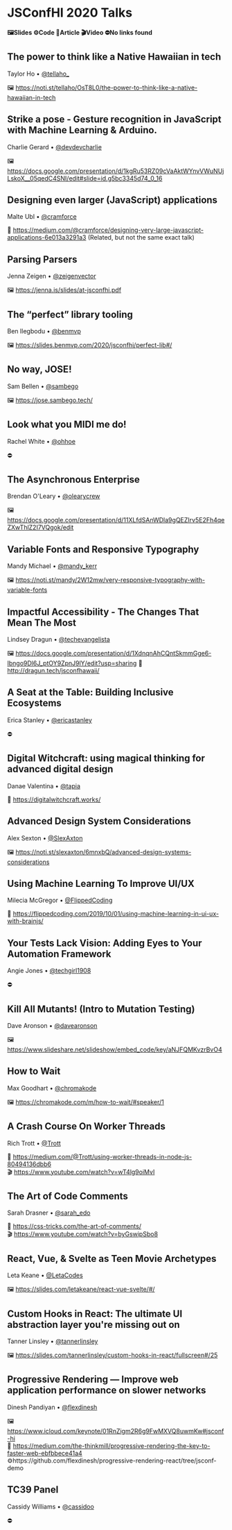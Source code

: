 # JSConfHI 2020 Talks
**🖼Slides ⚙️Code 📝Article 🎬Video ⛔️No links found**

## The power to think like a Native Hawaiian in tech 
Taylor Ho • [@tellaho_](https://twitter.com/tellaho_)

🖼 https://noti.st/tellaho/OsT8L0/the-power-to-think-like-a-native-hawaiian-in-tech

## Strike a pose - Gesture recognition in JavaScript with Machine Learning & Arduino.
Charlie Gerard • [@devdevcharlie](https://twitter.com/devdevcharlie)

🖼 https://docs.google.com/presentation/d/1kgRu53RZ09cVaAktWYnvVWuNUjLskoX__05qedC4SNI/edit#slide=id.g5bc3345d74_0_16

## Designing even larger (JavaScript) applications 
Malte Ubl • [@cramforce](https://twitter.com/cramforce)

📝 https://medium.com/@cramforce/designing-very-large-javascript-applications-6e013a3291a3
(Related, but not the same exact talk)

## Parsing Parsers
Jenna Zeigen • [@zeigenvector](https://twitter.com/zeigenvector)

🖼 https://jenna.is/slides/at-jsconfhi.pdf

## The “perfect” library tooling
Ben Ilegbodu • [@benmvp](https://twitter.com/benmvp)

🖼 https://slides.benmvp.com/2020/jsconfhi/perfect-lib#/

## No way, JOSE!
Sam Bellen • [@sambego](https://twitter.com/sambego)

🖼 https://jose.sambego.tech/

## Look what you MIDI me do!
Rachel White • [@ohhoe](https://twitter.com/ohhoe)

⛔️ 

## The Asynchronous Enterprise
Brendan O'Leary • [@olearycrew](https://twitter.com/olearycrew)

🖼  https://docs.google.com/presentation/d/11XLfdSAnWDla9gQEZIrv5E2Fh4qeZXwThlZ2I7VQgok/edit

## Variable Fonts and Responsive Typography
Mandy Michael • [@mandy_kerr](https://twitter.com/mandy_kerr)

🖼 https://noti.st/mandy/2W12mw/very-responsive-typography-with-variable-fonts

## Impactful Accessibility - The Changes That Mean The Most
Lindsey Dragun • [@techevangelista](https://twitter.com/techevangelista)

🖼 https://docs.google.com/presentation/d/1XdnqnAhCQntSkmmGge6-Ibngo9Dl6J_ptOY9ZpnJ9lY/edit?usp=sharing
📝 http://dragun.tech/jsconfhawaii/

## A Seat at the Table: Building Inclusive Ecosystems
Erica Stanley • [@ericastanley](https://twitter.com/ericastanley)

⛔️

## Digital Witchcraft: using magical thinking for advanced digital design
Danae Valentina • [@tapia](https://twitter.com/tapia)

📝 https://digitalwitchcraft.works/

## Advanced Design System Considerations
Alex Sexton • [@SlexAxton](https://twitter.com/SlexAxton)

🖼 https://noti.st/slexaxton/6mnxbQ/advanced-design-systems-considerations

## Using Machine Learning To Improve UI/UX
Milecia McGregor • [@FlippedCoding](https://twitter.com/FlippedCoding)

📝 https://flippedcoding.com/2019/10/01/using-machine-learning-in-ui-ux-with-brainjs/

## Your Tests Lack Vision: Adding Eyes to Your Automation Framework
Angie Jones • [@techgirl1908](https://twitter.com/techgirl1908)

⛔️

## Kill All Mutants! (Intro to Mutation Testing)
Dave Aronson • [@davearonson](https://twitter.com/davearonson)

🖼 https://www.slideshare.net/slideshow/embed_code/key/aNJFQMKvzrBvO4

## How to Wait
Max Goodhart • [@chromakode](https://twitter.com/chromakode)

🖼 https://chromakode.com/m/how-to-wait/#speaker/1

## A Crash Course On Worker Threads
Rich Trott • [@Trott](https://twitter.com/Trott)

📝 https://medium.com/@Trott/using-worker-threads-in-node-js-80494136dbb6  
🎬 https://www.youtube.com/watch?v=wT4lg9oiMvI  

## The Art of Code Comments
Sarah Drasner • [@sarah_edo](https://twitter.com/sarah_edo)

📝 https://css-tricks.com/the-art-of-comments/  
🎬 https://www.youtube.com/watch?v=byGswipSbo8  

## React, Vue, & Svelte as Teen Movie Archetypes
Leta Keane • [@LetaCodes](https://twitter.com/LetaCodes)

🖼 https://slides.com/letakeane/react-vue-svelte/#/

## Custom Hooks in React: The ultimate UI abstraction layer you're missing out on
Tanner Linsley • [@tannerlinsley](https://twitter.com/tannerlinsley)

🖼 https://slides.com/tannerlinsley/custom-hooks-in-react/fullscreen#/25

## Progressive Rendering — Improve web application performance on slower networks
Dinesh Pandiyan • [@flexdinesh](https://twitter.com/flexdinesh)

🖼 https://www.icloud.com/keynote/01RnZigm2R6g9FwMXVQ8uwmKw#jsconf-hi  
📝 https://medium.com/the-thinkmill/progressive-rendering-the-key-to-faster-web-ebfbbece41a4  
⚙️https://github.com/flexdinesh/progressive-rendering-react/tree/jsconf-demo

## TC39 Panel
Cassidy Williams • [@cassidoo](https://twitter.com/cassidoo)

⛔️
